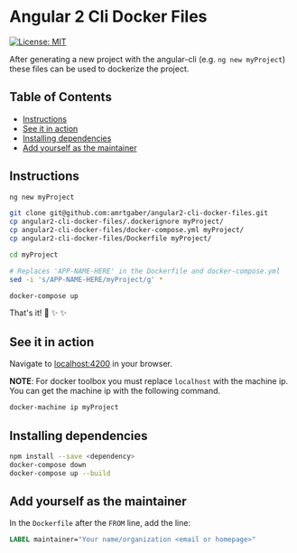 # Angular 2 Cli Docker Files

[![License: MIT](https://img.shields.io/badge/License-MIT-blue.svg)](https://opensource.org/licenses/MIT)

After generating a new project with the angular-cli (e.g. `ng new myProject`) these files can be used to dockerize the project.

## Table of Contents
* [Instructions](#instructions)
* [See it in action](#see-it-in-action)
* [Installing dependencies](#installing-dependencies)
* [Add yourself as the maintainer](#add-yourself-as-the-maintainer)

## Instructions

```bash
ng new myProject

git clone git@github.com:amrtgaber/angular2-cli-docker-files.git
cp angular2-cli-docker-files/.dockerignore myProject/
cp angular2-cli-docker-files/docker-compose.yml myProject/
cp angular2-cli-docker-files/Dockerfile myProject/

cd myProject

# Replaces 'APP-NAME-HERE' in the Dockerfile and docker-compose.yml
sed -i 's/APP-NAME-HERE/myProject/g' *

docker-compose up
```

That's it! :tada: :sparkles: :sparkles:

## See it in action

Navigate to [localhost:4200](localhost:4200) in your browser.

**NOTE**: For docker toolbox you must replace `localhost` with the machine ip. You can get the machine ip with the following command.

```bash
docker-machine ip myProject
```

## Installing dependencies

```bash
npm install --save <dependency>
docker-compose down
docker-compose up --build
```

## Add yourself as the maintainer
In the `Dockerfile` after the `FROM` line, add the line:

```Dockerfile
LABEL maintainer="Your name/organization <email or homepage>"
```
